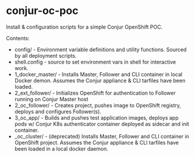 # conjur-oc-poc

Install & configuration scripts for a simple Conjur OpenShift POC.

Contents:
 - config/ - Environment variable definitions and utility functions. Sourced by all deployment scripts.
 - shell.config - source to set environment vars in shell for interactive work.
 - 1_docker_master/ - Installs Master, Follower and CLI container in local Docker demon. Assumes the Conjur appliance & CLI tarfiles have been loaded.
 - 2_ext_follower/ - Initializes OpenShift for authentication to Follower running on Conjur Master host
 - 2_oc_follower/ - Creates project, pushes image to OpenShift registry, deploys and configures Follower(s).
 - 3_oc_app/ - Builds and pushes test application images, deploys app pods w/ Conjur K8s authenticator container deployed as sidecar and init container.
 - _oc_cluster/ - (deprecated) Installs Master, Follower and CLI container in OpenShift project. Assumes the Conjur appliance & CLI tarfiles have been loaded in a local docker daemon.
